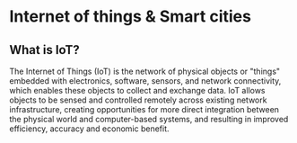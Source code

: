# Internet of things & Smart cities
## What is IoT?
The Internet of Things (IoT) is the network of physical objects or "things" embedded with electronics, software, sensors, and network connectivity, which enables these objects to collect and exchange data. IoT allows objects to be sensed and controlled remotely across existing network infrastructure, creating opportunities for more direct integration between the physical world and computer-based systems, and resulting in improved efficiency, accuracy and economic benefit. 


